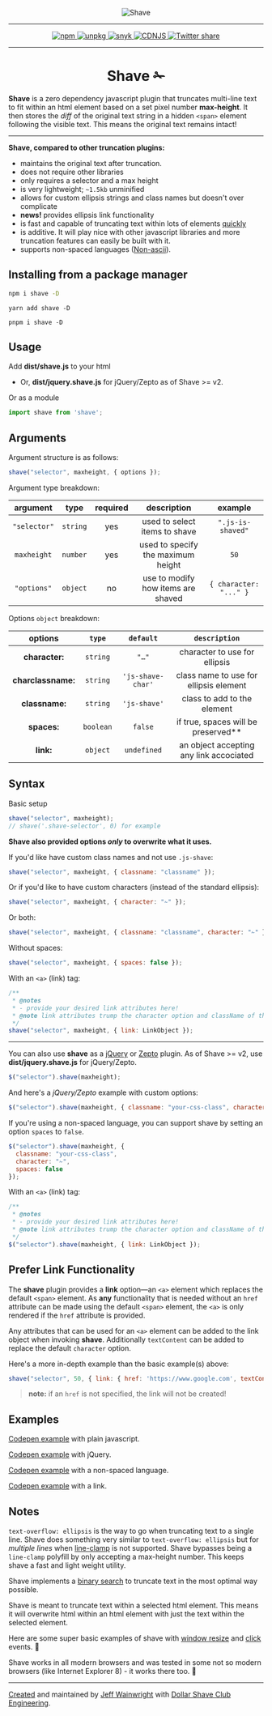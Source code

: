 <p align="center">
  <img alt="Shave" src="https://yowainwright.imgix.net/gh/shave-thin.svg" />
</p>
<hr>
<p align="center">
  <a href="https://www.npmjs.com/package/shave">
    <img src="https://badge.fury.io/js/shave.svg" alt="npm" />
  </a>
  <a href="https://unpkg.com/shave@latest/dist/shave.min.js">
    <img alt="unpkg" src="https://img.shields.io/badge/unpkg-link-blue.svg">
  </a>
   <a href="https://snyk.io/test/github/yowainwright/shave">
    <img alt="snyk" src="https://snyk.io/test/github/yowainwright/shave/badge.svg" />
  </a>
  <a href="https://cdnjs.com/libraries/shave">
    <img src="https://img.shields.io/cdnjs/v/shave.svg" alt="CDNJS" />
  </a>
  <a href="https://twitter.com/home?status=Shave%20is%20a%200%20dep%20js%20lib%20that%20truncates%20multiline%20text%20to%20fit%20within%20a%20html%20element%20%E2%9C%81https%3A%2F%2Fgithub.com%2Fdollarshaveclub%2Fshave%20%40DSCEngineering%20%23JavaScript%20%F0%9F%92%AA">
    <img src="https://img.shields.io/twitter/url/http/shields.io.svg?style=social&maxAge=2592000" alt="Twitter share" />
  </a>
</p>

---

<h1 align="center">Shave ✁</h1>

**Shave** is a zero dependency javascript plugin that truncates multi-line text to fit within an html element based on a set pixel number **max-height**. It then stores the _diff_ of the original text string in a hidden `<span>` element following the visible text. This means the original text remains intact!

---

**Shave, compared to other truncation plugins:**

- maintains the original text after truncation.
- does not require other libraries
- only requires a selector and a max height
- is very lightweight; `~1.5kb` unminified
- allows for custom ellipsis strings and class names but doesn't over complicate
- **news!** provides ellipsis link functionality
- is fast and capable of truncating text within lots of elements [quickly](http://codepen.io/pwfisher/full/ozVAyr/)
- is additive. It will play nice with other javascript libraries and more truncation features can easily be built with it.
- supports non-spaced languages ([Non-ascii](https://en.wikipedia.org/wiki/ASCII)).

## Installing from a package manager

```sh
npm i shave -D
```

```
yarn add shave -D
```

```
pnpm i shave -D
```

## Usage

Add **dist/shave.js** to your html

- Or, **dist/jquery.shave.js** for jQuery/Zepto as of Shave >= v2.

Or as a module

```javascript
import shave from 'shave';
```

## Arguments

Argument structure is as follows:

```javascript
shave("selector", maxheight, { options });
```

Argument type breakdown:

| argument | type  | required | description | example |
| :--------: | :----------: | :------: | :------: | :------: |
| `"selector"` | `string`  | yes | used to select items to shave | `".js-is-shaved"` |
| `maxheight` | `number`  | yes | used to specify the maximum height | `50` |
| `"options"` | `object`  | no | use to modify how items are shaved | `{ character: "..." }` |

Options `object` breakdown:

| options | `type` | `default` | `description` |
| :--------: | :------: | :------: | :------: |
| **character:** | `string` | `"…"` | character to use for ellipsis |
| **charclassname:** | `string` | `'js-shave-char'` | class name to use for ellipsis element |
| **classname:** |  `string` | `'js-shave'` | class to add to the element |
| **spaces:** | `boolean` | `false` | if true, spaces will be preserved** |
| **link:** | `object` | `undefined` | an object accepting any link accociated |


## Syntax

Basic setup

```javascript
shave("selector", maxheight);
// shave('.shave-selector', 0) for example
```

**Shave also provided options _only_ to overwrite what it uses.**

If you'd like have custom class names and not use `.js-shave`:

```javascript
shave("selector", maxheight, { classname: "classname" });
```

Or if you'd like to have custom characters (instead of the standard ellipsis):

```javascript
shave("selector", maxheight, { character: "✁" });
```

Or both:

```javascript
shave("selector", maxheight, { classname: "classname", character: "✁" });
```

Without spaces:

```javascript
shave("selector", maxheight, { spaces: false });
```

With an `<a>` (link) tag:

```javascript
/** 
 * @notes
 * - provide your desired link attributes here!
 * @note link attributes trump the character option and className of the ellipsis element 
 */
shave("selector", maxheight, { link: LinkObject });
```

---

You can also use **shave** as a [jQuery](http://jquery.com/) or [Zepto](http://zeptojs.com/) plugin. As of Shave >= v2, use **dist/jquery.shave.js** for jQuery/Zepto.

```javascript
$("selector").shave(maxheight);
```

And here's a _jQuery/Zepto_ example with custom options:

```javascript
$("selector").shave(maxheight, { classname: "your-css-class", character: "✁" });
```

If you're using a non-spaced language, you can support shave by setting an option `spaces` to `false`.

```javascript
$("selector").shave(maxheight, {
  classname: "your-css-class",
  character: "✁",
  spaces: false
});
```

With an `<a>` (link) tag:

```javascript
/** 
 * @notes
 * - provide your desired link attributes here!
 * @note link attributes trump the character option and className of the ellipsis element 
 */
$("selector").shave(maxheight, { link: LinkObject });
```

## Prefer Link Functionality

The **shave** plugin provides a **link** option—an `<a>` element which replaces the default `<span>` element. 
As **any** functionality that is needed without an `href` attribute can be made using the default `<span>` element, the `<a>` is only rendered if the `href` attribute is provided.

Any attributes that can be used for an `<a>` element can be added to the link object when invoking **shave**. 
Additionally `textContent` can be added to replace the default `character` option.

Here's a more in-depth example than the basic example(s) above:

```javascript
shave("selector", 50, { link: { href: 'https://www.google.com', textContent: 'Read More here' } });
```

> **note:** if an `href` is not specified, the link will not be created!

## Examples

[Codepen example](http://codepen.io/yowainwright/pen/5f471214df90f43c7996c5914c88e858/) with plain javascript.

[Codepen example](http://codepen.io/yowainwright/pen/c35ad7a281bc58ce6f89d2adb94c5d14/) with jQuery.

[Codepen example](http://codepen.io/yowainwright/pen/wzVgMp) with a non-spaced language.

[Codepen example](http://codepen.io/yowainwright/pen/wzVgMp) with a link.

## Notes

`text-overflow: ellipsis` is the way to go when truncating text to a single line. Shave does something very similar to `text-overflow: ellipsis` but for _multiple lines_ when [line-clamp](https://caniuse.com/#feat=css-line-clamp) is not supported. Shave bypasses being a `line-clamp` polyfill by only accepting a max-height number. This keeps shave a fast and light weight utility.

Shave implements a [binary search](http://oli.me.uk/2013/06/08/searching-javascript-arrays-with-a-binary-search/) to truncate text in the most optimal way possible.

Shave is meant to truncate text within a selected html element. This means it will overwrite html within an html element with just the text within the selected element.

Here are some super basic examples of shave with [window resize](http://codepen.io/yowainwright/pen/yVBxGY) and [click](http://codepen.io/yowainwright/pen/PbYdvL/) events. 🙌

Shave works in all modern browsers and was tested in some not so modern browsers (like Internet Explorer 8) - it works there too. 🍻

---

[Created](https://github.com/yowainwright/truncated.js) and maintained by [Jeff Wainwright](https://github.com/yowainwright) with [Dollar Shave Club Engineering](https://github.com/dollarshaveclub).

